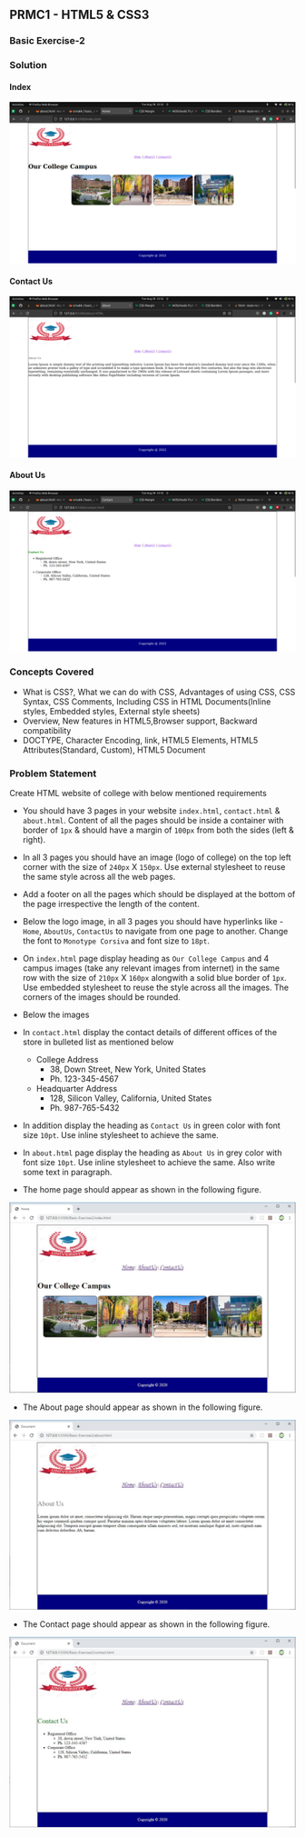 ## PRMC1 - HTML5 & CSS3

### Basic Exercise-2

### Solution

#### Index
![](solution-screenshots/1.png)

#### Contact Us
![](solution-screenshots/2.png)

#### About Us
![](solution-screenshots/3.png)

### Concepts Covered
- What is CSS?, What we can do with CSS, Advantages of using CSS, CSS Syntax, CSS Comments, Including CSS in HTML Documents(Inline styles, Embedded styles, External style sheets)
- Overview, New features in HTML5,Browser support, Backward compatibility
- DOCTYPE, Character Encoding, link, HTML5 Elements, HTML5 Attributes(Standard, Custom), HTML5 Document

### Problem Statement
Create HTML website of college with below mentioned requirements
- You should have 3 pages in your website `index.html`, `contact.html` & `about.html`. Content of all the pages should be inside a container with border of `1px` & should have a margin of `100px` from both the sides (left & right).
- In all 3 pages you should have an image (logo of college) on the top left corner with the size of `240px` X `150px`. Use external stylesheet to reuse the same style across all the web pages.
- Add a footer on all the pages which should be displayed at the bottom of the page irrespective the length of the content.
- Below the logo image, in all 3 pages you should have hyperlinks like - `Home`, `AboutUs`, `ContactUs` to navigate from one page to another. Change the font to `Monotype Corsiva` and font size to `18pt`.
- On `index.html` page display heading as `Our College Campus` and 4 campus images (take any relevant images from internet) in the same row with the size of `210px` X `160px` alongwith a solid blue border of `1px`. Use embedded stylesheet to reuse the style across all the images. The corners of the images should be rounded.
- Below the images
- In `contact.html` display the contact details of different offices of the store in bulleted list as mentioned below
    - College Address
        - 38, Down Street, New York, United States
        - Ph. 123-345-4567
    - Headquarter Address
        - 128, Silicon Valley, California, United States
        - Ph. 987-765-5432
- In addition display the heading as `Contact Us` in green color with font size `10pt`. Use inline stylesheet to achieve the same.
- In `about.html` page display the heading as `About Us` in grey color with font size `10pt`. Use inline stylesheet to achieve the same. Also write some text in paragraph.

- The home page should appear as shown in the following figure.

![HomePage](screenshots/home.jpg)

- The About page should appear as shown in the following figure.

![AboutPage](screenshots/about.jpg)

- The Contact page should appear as shown in the following figure.

![ContactPage](screenshots/contact.jpg)
